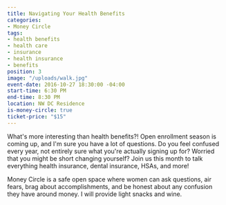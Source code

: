 ```yaml
---
title: Navigating Your Health Benefits
categories:
- Money Circle
tags:
- health benefits
- health care
- insurance
- health insurance
- benefits
position: 3
image: "/uploads/walk.jpg"
event-date: 2016-10-27 18:30:00 -04:00
start-time: 6:30 PM
end-time: 8:30 PM
location: NW DC Residence
is-money-circle: true
ticket-price: "$15"
---
```


What's more interesting than health benefits?! Open enrollment season is coming up, and I'm sure you have a lot of questions. Do you feel confused every year, not entirely sure what you're actually signing up for? Worried that you might be short changing yourself? Join us this month to talk everything health insurance, dental insurance, HSAs, and more!

Money Circle is a safe open space where women can ask questions, air fears, brag about accomplishments, and be honest about any confusion they have around money. I will provide light snacks and wine.
